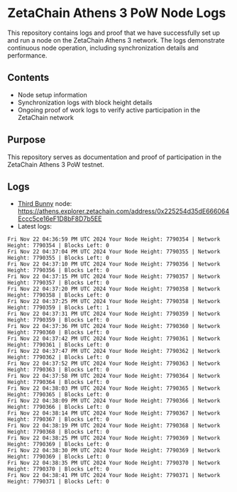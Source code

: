 # ZetaChain Athens 3 PoW Node Logs
This repository contains logs and proof that we have successfully set up and run a node on the ZetaChain Athens 3 network. The logs demonstrate continuous node operation, including synchronization details and performance.

## Contents
- Node setup information
- Synchronization logs with block height details
- Ongoing proof of work logs to verify active participation in the ZetaChain network

## Purpose
This repository serves as documentation and proof of participation in the ZetaChain Athens 3 PoW testnet.

## Logs

- [Third Bunny](https://thirdbunny.xyz/) node: https://athens.explorer.zetachain.com/address/0x225254d35dE666064Eccc5ce16eF1D8bF8D7b5EE
- Latest logs:
```
Fri Nov 22 04:36:59 PM UTC 2024 Your Node Height: 7790354 | Network Height: 7790354 | Blocks Left: 0
Fri Nov 22 04:37:04 PM UTC 2024 Your Node Height: 7790355 | Network Height: 7790355 | Blocks Left: 0
Fri Nov 22 04:37:10 PM UTC 2024 Your Node Height: 7790356 | Network Height: 7790356 | Blocks Left: 0
Fri Nov 22 04:37:15 PM UTC 2024 Your Node Height: 7790357 | Network Height: 7790357 | Blocks Left: 0
Fri Nov 22 04:37:20 PM UTC 2024 Your Node Height: 7790358 | Network Height: 7790358 | Blocks Left: 0
Fri Nov 22 04:37:25 PM UTC 2024 Your Node Height: 7790358 | Network Height: 7790359 | Blocks Left: 1
Fri Nov 22 04:37:31 PM UTC 2024 Your Node Height: 7790359 | Network Height: 7790359 | Blocks Left: 0
Fri Nov 22 04:37:36 PM UTC 2024 Your Node Height: 7790360 | Network Height: 7790360 | Blocks Left: 0
Fri Nov 22 04:37:42 PM UTC 2024 Your Node Height: 7790361 | Network Height: 7790361 | Blocks Left: 0
Fri Nov 22 04:37:47 PM UTC 2024 Your Node Height: 7790362 | Network Height: 7790362 | Blocks Left: 0
Fri Nov 22 04:37:52 PM UTC 2024 Your Node Height: 7790363 | Network Height: 7790363 | Blocks Left: 0
Fri Nov 22 04:37:58 PM UTC 2024 Your Node Height: 7790364 | Network Height: 7790364 | Blocks Left: 0
Fri Nov 22 04:38:03 PM UTC 2024 Your Node Height: 7790365 | Network Height: 7790365 | Blocks Left: 0
Fri Nov 22 04:38:09 PM UTC 2024 Your Node Height: 7790366 | Network Height: 7790366 | Blocks Left: 0
Fri Nov 22 04:38:14 PM UTC 2024 Your Node Height: 7790367 | Network Height: 7790367 | Blocks Left: 0
Fri Nov 22 04:38:19 PM UTC 2024 Your Node Height: 7790368 | Network Height: 7790368 | Blocks Left: 0
Fri Nov 22 04:38:25 PM UTC 2024 Your Node Height: 7790369 | Network Height: 7790369 | Blocks Left: 0
Fri Nov 22 04:38:30 PM UTC 2024 Your Node Height: 7790369 | Network Height: 7790369 | Blocks Left: 0
Fri Nov 22 04:38:35 PM UTC 2024 Your Node Height: 7790370 | Network Height: 7790370 | Blocks Left: 0
Fri Nov 22 04:38:41 PM UTC 2024 Your Node Height: 7790371 | Network Height: 7790371 | Blocks Left: 0
```
